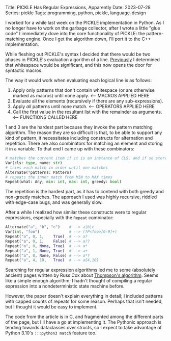 Title: PICKLE Has Regular Expressions, Apparently
Date: 2023-07-28
Series: pickle
Tags: programming, python, pickle, language-design

I worked for a while last week on the PICKLE implementation in Python. As I no longer have to work on the garbage collector, after I wrote a little "glue code" I immediately dove into the core functionality of PICKLE: the pattern-matching engine. Once I get the algorithm down, I'll port it to the C++ implementation.

While fleshing out PICKLE's syntax I decided that there would be two phases in PICKLE's evaluation algorithm of a line. [Previously]({filename}pickle_pattern.md) I determined that whitespace would be significant, and this now opens the door for syntactic macros.

The way it would work when evaluating each logical line is as follows:

1. Apply only patterns that don't contain whitespace (or are otherwise marked as macros) until none apply. <-- MACROS APPLIED HERE
2. Evaluate all the elements (recursively if there are any sub-expressions).
3. Apply *all* patterns until none match. <-- OPERATORS APPLIED HERE
4. Call the first value in the resultant list with the remainder as arguments. <-- FUNCTIONS CALLED HERE

1 and 3 are the hardest part because they invoke the pattern matching algorithm. The reason they are so difficult is that, to be able to support any kind of pattern, it necessitates including constructs for alternation and repetition. There are also combinators for matching an element and storing it in a variable. To that end I came up with these combinators:

```python
# matches the current item if it is an instance of CLS, and if so stores it as a reference under NAME
Var(cls: type, name: str)
# tries each match in order until one matches
Alternate(*patterns: Pattern)
# repeats the inner match from MIN to MAX times
Repeat(what: Any, min: int, max: int, greedy: bool)
```

The repetition is the hardest part, as it has to contend with both greedy and non-greedy matches. The approach I used was highly recursive, riddled with edge-case bugs, and was generally slow.

After a while I realized how similar these constructs were to regular expressions, especially with the `Repeat` combinator:

```python
Alternate("a", "b", "c")    # --> a|b|c
Var(int, "foo")             # --> (?P<foo>[0-9]+)
Repeat("a", 0, 1,    True)  # --> a?
Repeat("a", 0, 1,    False) # --> a??
Repeat("a", 0, None, True)  # --> a*
Repeat("a", 1, None, True)  # --> a+
Repeat("a", 0, None, False) # --> a*?
Repeat("a", 4, 10,   True)  # --> a{4,10}
```

Searching for regular expression algorithms led me to some (absolutely ancient) pages written by Russ Cox about [Thompson's algorithm](https://swtch.com/~rsc/regexp/). Seems like a simple enough algorithm; I hadn't thought of compiling a regular expression into a nondeterministic state machine before.

However, the paper doesn't explain everything in detail; I included patterns with capped counts of repeats for some reason. Perhaps that isn't needed, but I thought it would be easy to implement.

The code from the article is in C, and fragmented among the different parts of the page, but I'll have a go at implementing it. The Pythonic approach is tending towards dataclasses over structs, so I expect to take advantage of Python 3.10's `:::python3 match` feature too.
